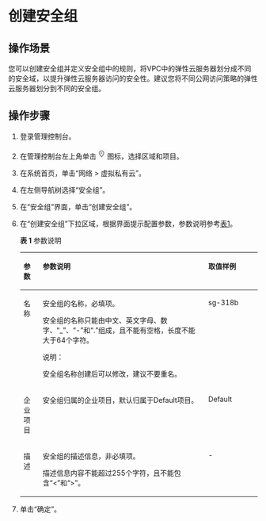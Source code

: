 # 创建安全组<a name="zh-cn_topic_0013748715"></a>

## 操作场景<a name="sffef656c3c374bd991340bf92387eaa3"></a>

您可以创建安全组并定义安全组中的规则，将VPC中的弹性云服务器划分成不同的安全域，以提升弹性云服务器访问的安全性。建议您将不同公网访问策略的弹性云服务器划分到不同的安全组。

## 操作步骤<a name="section21550084202956"></a>

1.  登录管理控制台。
2.  在管理控制台左上角单击![](figures/icon-region.png)图标，选择区域和项目。
3.  在系统首页，单击“网络 \> 虚拟私有云”。
4.  在左侧导航树选择“安全组”。
5.  在“安全组”界面，单击“创建安全组”。
6.  在“创建安全组”下拉区域，根据界面提示配置参数，参数说明参考[表1](#table65377617111335)。

    **表 1**  参数说明

    <a name="table65377617111335"></a>
    <table><thead align="left"><tr id="row63201700111335"><th class="cellrowborder" valign="top" width="8.080808080808081%" id="mcps1.2.4.1.1"><p id="p24582101111429"><a name="p24582101111429"></a><a name="p24582101111429"></a>参数</p>
    </th>
    <th class="cellrowborder" valign="top" width="69.6969696969697%" id="mcps1.2.4.1.2"><p id="p44993128111429"><a name="p44993128111429"></a><a name="p44993128111429"></a>参数说明</p>
    </th>
    <th class="cellrowborder" valign="top" width="22.222222222222225%" id="mcps1.2.4.1.3"><p id="p20564789111429"><a name="p20564789111429"></a><a name="p20564789111429"></a>取值样例</p>
    </th>
    </tr>
    </thead>
    <tbody><tr id="row27615987111335"><td class="cellrowborder" valign="top" width="8.080808080808081%" headers="mcps1.2.4.1.1 "><p id="p36766359111429"><a name="p36766359111429"></a><a name="p36766359111429"></a>名称</p>
    </td>
    <td class="cellrowborder" valign="top" width="69.6969696969697%" headers="mcps1.2.4.1.2 "><p id="p25285117111429"><a name="p25285117111429"></a><a name="p25285117111429"></a>安全组的名称，必填项。</p>
    <p id="p26239466111429"><a name="p26239466111429"></a><a name="p26239466111429"></a>安全组的名称只能由中文、英文字母、数字、“_”、“-”和“.”组成，且不能有空格，长度不能大于64个字符。</p>
    <div class="note" id="note26071625172323"><a name="note26071625172323"></a><a name="note26071625172323"></a><span class="notetitle"> 说明： </span><div class="notebody"><p id="p33318039172323"><a name="p33318039172323"></a><a name="p33318039172323"></a>安全组名称创建后可以修改，建议不要重名。</p>
    </div></div>
    </td>
    <td class="cellrowborder" valign="top" width="22.222222222222225%" headers="mcps1.2.4.1.3 "><p id="p2544634111429"><a name="p2544634111429"></a><a name="p2544634111429"></a>sg-318b</p>
    </td>
    </tr>
    <tr id="row9162654102214"><td class="cellrowborder" valign="top" width="8.080808080808081%" headers="mcps1.2.4.1.1 "><p id="p128872057193916"><a name="p128872057193916"></a><a name="p128872057193916"></a>企业项目</p>
    </td>
    <td class="cellrowborder" valign="top" width="69.6969696969697%" headers="mcps1.2.4.1.2 "><p id="p19686163713818"><a name="p19686163713818"></a><a name="p19686163713818"></a>安全组归属的企业项目，默认归属于Default项目。</p>
    </td>
    <td class="cellrowborder" valign="top" width="22.222222222222225%" headers="mcps1.2.4.1.3 "><p id="p688765711391"><a name="p688765711391"></a><a name="p688765711391"></a>Default</p>
    </td>
    </tr>
    <tr id="row62170006111335"><td class="cellrowborder" valign="top" width="8.080808080808081%" headers="mcps1.2.4.1.1 "><p id="p43099508111429"><a name="p43099508111429"></a><a name="p43099508111429"></a>描述</p>
    </td>
    <td class="cellrowborder" valign="top" width="69.6969696969697%" headers="mcps1.2.4.1.2 "><p id="p1399275111429"><a name="p1399275111429"></a><a name="p1399275111429"></a>安全组的描述信息，非必填项。</p>
    <p id="p12593482111429"><a name="p12593482111429"></a><a name="p12593482111429"></a>描述信息内容不能超过255个字符，且不能包含“&lt;”和“&gt;”。</p>
    </td>
    <td class="cellrowborder" valign="top" width="22.222222222222225%" headers="mcps1.2.4.1.3 "><p id="p13439131111429"><a name="p13439131111429"></a><a name="p13439131111429"></a>-</p>
    </td>
    </tr>
    </tbody>
    </table>

7.  单击“确定”。

